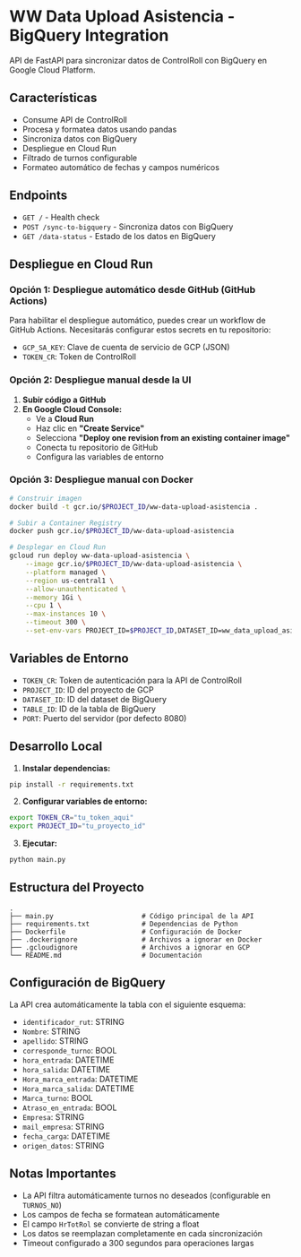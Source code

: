 # WW Data Upload Asistencia - BigQuery Integration

API de FastAPI para sincronizar datos de ControlRoll con BigQuery en Google Cloud Platform.

## Características

- Consume API de ControlRoll
- Procesa y formatea datos usando pandas
- Sincroniza datos con BigQuery
- Despliegue en Cloud Run
- Filtrado de turnos configurable
- Formateo automático de fechas y campos numéricos

## Endpoints

- `GET /` - Health check
- `POST /sync-to-bigquery` - Sincroniza datos con BigQuery
- `GET /data-status` - Estado de los datos en BigQuery

## Despliegue en Cloud Run

### Opción 1: Despliegue automático desde GitHub (GitHub Actions)

Para habilitar el despliegue automático, puedes crear un workflow de GitHub Actions.
Necesitarás configurar estos secrets en tu repositorio:
- `GCP_SA_KEY`: Clave de cuenta de servicio de GCP (JSON)
- `TOKEN_CR`: Token de ControlRoll

### Opción 2: Despliegue manual desde la UI

1. **Subir código a GitHub**
2. **En Google Cloud Console:**
   - Ve a **Cloud Run**
   - Haz clic en **"Create Service"**
   - Selecciona **"Deploy one revision from an existing container image"**
   - Conecta tu repositorio de GitHub
   - Configura las variables de entorno

### Opción 3: Despliegue manual con Docker

```bash
# Construir imagen
docker build -t gcr.io/$PROJECT_ID/ww-data-upload-asistencia .

# Subir a Container Registry
docker push gcr.io/$PROJECT_ID/ww-data-upload-asistencia

# Desplegar en Cloud Run
gcloud run deploy ww-data-upload-asistencia \
    --image gcr.io/$PROJECT_ID/ww-data-upload-asistencia \
    --platform managed \
    --region us-central1 \
    --allow-unauthenticated \
    --memory 1Gi \
    --cpu 1 \
    --max-instances 10 \
    --timeout 300 \
    --set-env-vars PROJECT_ID=$PROJECT_ID,DATASET_ID=ww_data_upload_asistencia,TABLE_ID=Asistencias_ControlRoll,TOKEN_CR=$TOKEN_CR
```

## Variables de Entorno

- `TOKEN_CR`: Token de autenticación para la API de ControlRoll
- `PROJECT_ID`: ID del proyecto de GCP
- `DATASET_ID`: ID del dataset de BigQuery
- `TABLE_ID`: ID de la tabla de BigQuery
- `PORT`: Puerto del servidor (por defecto 8080)

## Desarrollo Local

1. **Instalar dependencias:**
```bash
pip install -r requirements.txt
```

2. **Configurar variables de entorno:**
```bash
export TOKEN_CR="tu_token_aqui"
export PROJECT_ID="tu_proyecto_id"
```

3. **Ejecutar:**
```bash
python main.py
```

## Estructura del Proyecto

```
.
├── main.py                      # Código principal de la API
├── requirements.txt             # Dependencias de Python
├── Dockerfile                   # Configuración de Docker
├── .dockerignore                # Archivos a ignorar en Docker
├── .gcloudignore                # Archivos a ignorar en GCP
└── README.md                    # Documentación
```

## Configuración de BigQuery

La API crea automáticamente la tabla con el siguiente esquema:

- `identificador_rut`: STRING
- `Nombre`: STRING
- `apellido`: STRING
- `corresponde_turno`: BOOL
- `hora_entrada`: DATETIME
- `hora_salida`: DATETIME
- `Hora_marca_entrada`: DATETIME
- `Hora_marca_salida`: DATETIME
- `Marca_turno`: BOOL
- `Atraso_en_entrada`: BOOL
- `Empresa`: STRING
- `mail_empresa`: STRING
- `fecha_carga`: DATETIME
- `origen_datos`: STRING

## Notas Importantes

- La API filtra automáticamente turnos no deseados (configurable en `TURNOS_NO`)
- Los campos de fecha se formatean automáticamente
- El campo `HrTotRol` se convierte de string a float
- Los datos se reemplazan completamente en cada sincronización
- Timeout configurado a 300 segundos para operaciones largas
